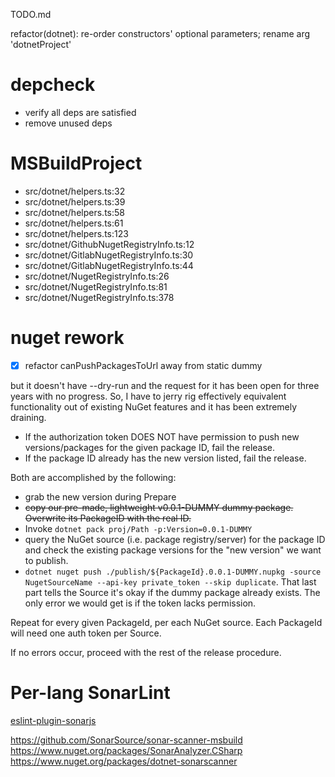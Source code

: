 TODO.md

refactor(dotnet): re-order constructors' optional parameters; rename arg
'dotnetProject'

# depcheck

- verify all deps are satisfied
- remove unused deps

# MSBuildProject

- src/dotnet/helpers.ts:32
- src/dotnet/helpers.ts:39
- src/dotnet/helpers.ts:58
- src/dotnet/helpers.ts:61
- src/dotnet/helpers.ts:123
- src/dotnet/GithubNugetRegistryInfo.ts:12
- src/dotnet/GitlabNugetRegistryInfo.ts:30
- src/dotnet/GitlabNugetRegistryInfo.ts:44
- src/dotnet/NugetRegistryInfo.ts:26
- src/dotnet/NugetRegistryInfo.ts:81
- src/dotnet/NugetRegistryInfo.ts:378

# nuget rework

- [x] refactor canPushPackagesToUrl away from static dummy

but it doesn't have --dry-run and the request for it has been open for three
years with no progress. So, I have to jerry rig effectively equivalent
functionality out of existing NuGet features and it has been extremely draining.

- If the authorization token DOES NOT have permission to push new
  versions/packages for the given package ID, fail the release.
- If the package ID already has the new version listed, fail the release.

Both are accomplished by the following:

- grab the new version during Prepare
- ~~copy our pre-made, lightweight v0.0.1-DUMMY dummy package. Overwrite its
  PackageID with the real ID.~~
- Invoke `dotnet pack proj/Path -p:Version=0.0.1-DUMMY`
- query the NuGet source (i.e. package registry/server) for the package ID and
  check the existing package versions for the "new version" we want to publish.
- `dotnet nuget push ./publish/${PackageId}.0.0.1-DUMMY.nupkg -source NugetSourceName --api-key private_token --skip duplicate`.
  That last part tells the Source it's okay if the dummy package already exists.
  The only error we would get is if the token lacks permission.

Repeat for every given PackageId, per each NuGet source. Each PackageId will
need one auth token per Source.

If no errors occur, proceed with the rest of the release procedure.

# Per-lang SonarLint

[eslint-plugin-sonarjs](https://github.com/SonarSource/sonar-scanner-npm)

https://github.com/SonarSource/sonar-scanner-msbuild
https://www.nuget.org/packages/SonarAnalyzer.CSharp
https://www.nuget.org/packages/dotnet-sonarscanner
